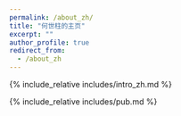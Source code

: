 ```yaml
---
permalink: /about_zh/
title: "何世柱的主页"
excerpt: ""
author_profile: true
redirect_from:
  - /about_zh
---
```



<span class='anchor' id='about-me-zh'></span>
{% include_relative includes/intro_zh.md %}

{% include_relative includes/pub.md %}